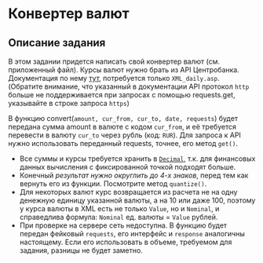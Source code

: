 # Конвертер валют
## Описание задания

В этом задании придется написать свой конвертер валют (см. приложенный файл). Курсы валют нужно брать из API Центробанка. Документация по нему [тут](http://cbr.ru/development/SXML/), потребуется только `XML_daily.asp`. (Обратите внимание, что указанный в документации API протокол `http` больше не поддерживается при запросах с помощью requests.get, указывайте в строке запроса `https`)

В функцию convert(`amount, cur_from, cur_to, date, requests`) будет передана сумма amount в валюте с кодом `cur_from`, и её требуется перевести в валюту `cur_to` через рубль (код: `RUR`). Для запроса к API нужно использовать переданный requests, точнее, его метод `get()`.

* Все суммы и курсы требуется хранить в [`Decimal`](https://docs.python.org/2/library/decimal.html), т.к. для финансовых данных вычисления с фиксированной точкой подходят больше.
* Конечный _результат нужно округлить до 4-х знаков_, перед тем как вернуть его из функции. Посмотрите метод `quantize()`.
* Для некоторых валют курс возвращается из расчета не на одну денежную единицу указанной валюты, а на 10 или даже 100, поэтому у курса валюты в XML есть не только `Value`, но и `Nominal`, и справедлива формула: `Nominal` ед. валюты = `Value` рублей.
* При проверке на сервере сеть недоступна. В функцию будет передан фейковый `requests`, его интерфейс и `response` аналогичны настоящему. Если его использовать в объеме, требуемом для задания, разницы не будет заметно.
